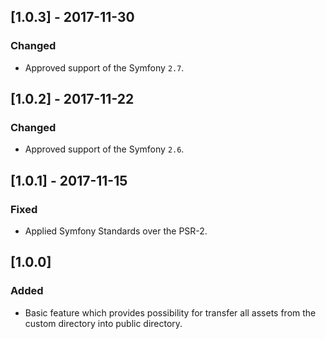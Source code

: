 ## [1.0.3] - 2017-11-30
### Changed
- Approved support of the Symfony `2.7`.

## [1.0.2] - 2017-11-22
### Changed
- Approved support of the Symfony `2.6`.

## [1.0.1] - 2017-11-15
### Fixed
- Applied Symfony Standards over the PSR-2.

## [1.0.0]
### Added
- Basic feature which provides possibility for transfer all assets from the custom directory into public directory.